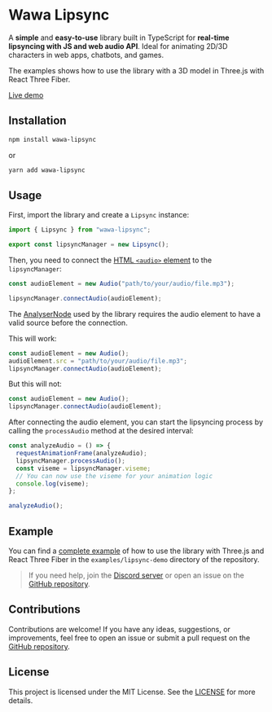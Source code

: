 # Wawa Lipsync

A **simple** and **easy-to-use** library built in TypeScript for **real-time lipsyncing with JS and web audio API**. Ideal for animating 2D/3D characters in web apps, chatbots, and games.

The examples shows how to use the library with a 3D model in Three.js with React Three Fiber.

[Live demo](https://wawa-lipsync.wawasensei.dev/)

## Installation

```bash
npm install wawa-lipsync
```

or

```bash
yarn add wawa-lipsync
```

## Usage

First, import the library and create a `Lipsync` instance:

```javascript
import { Lipsync } from "wawa-lipsync";

export const lipsyncManager = new Lipsync();
```

Then, you need to connect the [HTML `<audio>` element](https://www.w3schools.com/html/html5_audio.asp) to the `lipsyncManager`:

```javascript
const audioElement = new Audio("path/to/your/audio/file.mp3");

lipsyncManager.connectAudio(audioElement);
```

The [AnalyserNode](https://developer.mozilla.org/en-US/docs/Web/API/AnalyserNode) used by the library requires the audio element to have a valid source before the connection.

This will work:

```javascript
const audioElement = new Audio();
audioElement.src = "path/to/your/audio/file.mp3";
lipsyncManager.connectAudio(audioElement);
```

But this will not:

```javascript
const audioElement = new Audio();
lipsyncManager.connectAudio(audioElement);
```

After connecting the audio element, you can start the lipsyncing process by calling the `processAudio` method at the desired interval:

```javascript
const analyzeAudio = () => {
  requestAnimationFrame(analyzeAudio);
  lipsyncManager.processAudio();
  const viseme = lipsyncManager.viseme;
  // You can now use the viseme for your animation logic
  console.log(viseme);
};

analyzeAudio();
```

## Example

You can find a [complete example](https://github.com/wass08/wawa-lipsync/tree/main/examples/lipsync-demo) of how to use the library with Three.js and React Three Fiber in the `examples/lipsync-demo` directory of the repository.

> If you need help, join the [Discord server](https://wawasensei.dev/discord) or open an issue on the [GitHub repository](http://github.com/wass08/wawa-lipsync).

## Contributions

Contributions are welcome! If you have any ideas, suggestions, or improvements, feel free to open an issue or submit a pull request on the [GitHub repository](http://github.com/wass08/wawa-lipsync).

## License

This project is licensed under the MIT License. See the [LICENSE](https://github.com/wass08/wawa-lipsync/blob/main/LICENSE) for more details.
